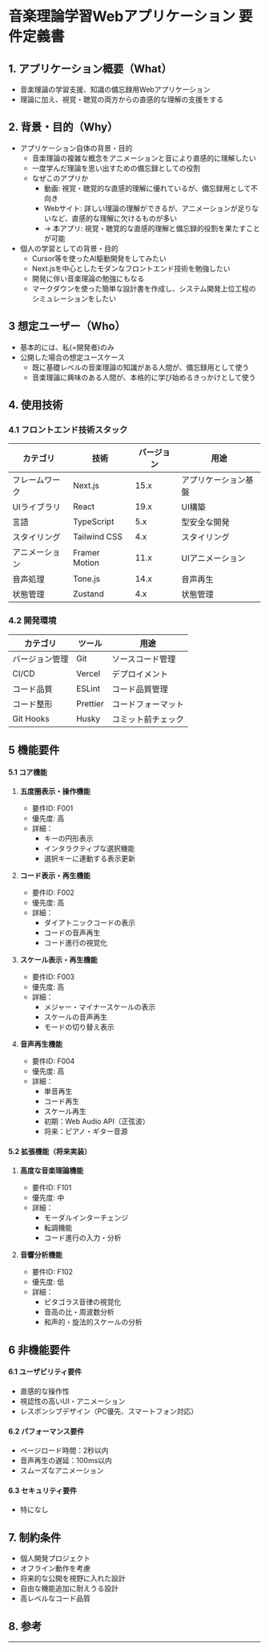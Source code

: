 # 音楽理論学習Webアプリケーション 要件定義書


## 1. アプリケーション概要（What）
 - 音楽理論の学習支援、知識の備忘録用Webアプリケーション
 - 理論に加え、視覚・聴覚の両方からの直感的な理解の支援をする

## 2. 背景・目的（Why）
- アプリケーション自体の背景・目的
  - 音楽理論の複雑な概念をアニメーションと音により直感的に理解したい
  - 一度学んだ理論を思い出すための備忘録としての役割
  - なぜこのアプリか
    - 動画: 視覚・聴覚的な直感的理解に優れているが、備忘録用として不向き
    - Webサイト: 詳しい理論の理解ができるが、アニメーションが足りないなど、直感的な理解に欠けるものが多い
    - -> 本アプリ: 視覚・聴覚的な直感的理解と備忘録的役割を果たすことが可能
- 個人の学習としての背景・目的
  - Cursor等を使ったAI駆動開発をしてみたい
  - Next.jsを中心としたモダンなフロントエンド技術を勉強したい
  - 開発に伴い音楽理論の勉強にもなる
  - マークダウンを使った簡単な設計書を作成し、システム開発上位工程のシミュレーションをしたい

## 3 想定ユーザー（Who）
- 基本的には、私(=開発者)のみ
- 公開した場合の想定ユースケース
  - 既に基礎レベルの音楽理論の知識がある人間が、備忘録用として使う
  - 音楽理論に興味のある人間が、本格的に学び始めるきっかけとして使う

## 4. 使用技術

### 4.1 フロントエンド技術スタック
| カテゴリ | 技術 | バージョン | 用途 |
|----------|------|------------|------|
| フレームワーク | Next.js | 15.x | アプリケーション基盤 |
| UIライブラリ | React | 19.x | UI構築 |
| 言語 | TypeScript | 5.x | 型安全な開発 |
| スタイリング | Tailwind CSS | 4.x | スタイリング |
| アニメーション | Framer Motion | 11.x | UIアニメーション |
| 音声処理 | Tone.js | 14.x | 音声再生 |
| 状態管理 | Zustand | 4.x | 状態管理 |

### 4.2 開発環境
| カテゴリ | ツール | 用途 |
|----------|--------|------|
| バージョン管理 | Git | ソースコード管理 |
| CI/CD | Vercel | デプロイメント |
| コード品質 | ESLint | コード品質管理 |
| コード整形 | Prettier | コードフォーマット |
| Git Hooks | Husky | コミット前チェック |

## 5 機能要件
#### 5.1 コア機能
1. **五度圏表示・操作機能**
   - 要件ID: F001
   - 優先度: 高
   - 詳細：
     - キーの円形表示
     - インタラクティブな選択機能
     - 選択キーに連動する表示更新

2. **コード表示・再生機能**
   - 要件ID: F002
   - 優先度: 高
   - 詳細：
     - ダイアトニックコードの表示
     - コードの音声再生
     - コード進行の視覚化

3. **スケール表示・再生機能**
   - 要件ID: F003
   - 優先度: 高
   - 詳細：
     - メジャー・マイナースケールの表示
     - スケールの音声再生
     - モードの切り替え表示

4. **音声再生機能**
   - 要件ID: F004
   - 優先度: 高
   - 詳細：
     - 単音再生
     - コード再生
     - スケール再生
     - 初期：Web Audio API（正弦波）
     - 将来：ピアノ・ギター音源

#### 5.2 拡張機能（将来実装）
1. **高度な音楽理論機能**
   - 要件ID: F101
   - 優先度: 中
   - 詳細：
     - モーダルインターチェンジ
     - 転調機能
     - コード進行の入力・分析

2. **音響分析機能**
   - 要件ID: F102
   - 優先度: 低
   - 詳細：
     - ピタゴラス音律の視覚化
     - 音高の比・周波数分析
     - 和声的・旋法的スケールの分析

## 6 非機能要件

#### 6.1 ユーザビリティ要件
  - 直感的な操作性
  - 視認性の高いUI・アニメーション
  - レスポンシブデザイン（PC優先、スマートフォン対応）

#### 6.2 パフォーマンス要件
  - ページロード時間：2秒以内
  - 音声再生の遅延：100ms以内
  - スムーズなアニメーション

#### 6.3 セキュリティ要件
  - 特になし


## 7. 制約条件
- 個人開発プロジェクト
- オフライン動作を考慮
- 将来的な公開を視野に入れた設計
- 自由な機能追加に耐えうる設計
- 高レベルなコード品質

## 8. 参考


---